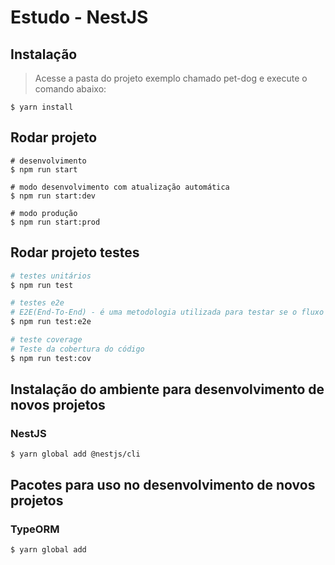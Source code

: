 # Estudo - NestJS

## Instalação

> Acesse a pasta do projeto exemplo chamado pet-dog e execute o comando abaixo:

```shell
$ yarn install
```

## Rodar projeto

```shell
# desenvolvimento
$ npm run start

# modo desenvolvimento com atualização automática
$ npm run start:dev

# modo produção
$ npm run start:prod
```

## Rodar projeto testes

```bash
# testes unitários
$ npm run test

# testes e2e
# E2E(End-To-End) - é uma metodologia utilizada para testar se o fluxo de um aplicativo está sendo executado conforme o projeto do início ao fim.
$ npm run test:e2e

# teste coverage
# Teste da cobertura do código
$ npm run test:cov
```

## Instalação do ambiente para desenvolvimento de novos projetos

### NestJS

```shell
$ yarn global add @nestjs/cli
```

## Pacotes para uso no desenvolvimento de novos projetos

### TypeORM

```shell
$ yarn global add 
```